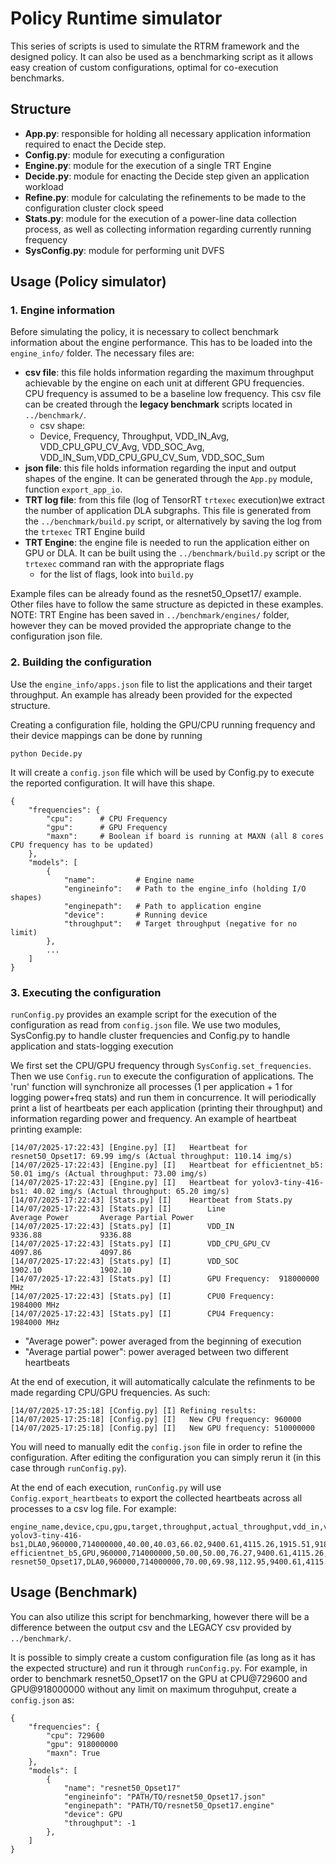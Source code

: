 # Policy Runtime simulator

This series of scripts is used to simulate the RTRM framework and the designed policy. It can also be used as a benchmarking script as it allows easy creation of custom configurations, optimal for co-execution benchmarks.

## Structure

- **App.py**: responsible for holding all necessary application information required to enact the Decide step.
- **Config.py**: module for executing a configuration
- **Engine.py**: module for the execution of a single TRT Engine
- **Decide.py**: module for enacting the Decide step given an application workload
- **Refine.py**: module for calculating the refinements to be made to the configuration cluster clock speed
- **Stats.py**: module for the execution of a power-line data collection process, as well as collecting information regarding currently running frequency
- **SysConfig.py**: module for performing unit DVFS

## Usage (Policy simulator)

### 1. Engine information

Before simulating the policy, it is necessary to collect benchmark information about the engine performance. This has to be loaded into the `engine_info/` folder. The necessary files are:
- **csv file**: this file holds information regarding the maximum throughput achievable by the engine on each unit at different GPU frequencies. CPU frequency is assumed to be a baseline low frequency. This csv file can be created through the **legacy benchmark** scripts located in `../benchmark/`.
    - csv shape:
    - Device, Frequency, Throughput, VDD_IN_Avg, VDD_CPU_GPU_CV_Avg, VDD_SOC_Avg, VDD_IN_Sum,VDD_CPU_GPU_CV_Sum, VDD_SOC_Sum
- **json file**: this file holds information regarding the input and output shapes of the engine. It can be generated through the `App.py` module, function `export_app_io`.
- **TRT log file**: from this file (log of TensorRT `trtexec` execution)we extract the number of application DLA subgraphs. This file is generated from the `../benchmark/build.py` script, or alternatively by saving the log from the `trtexec` TRT Engine build
- **TRT Engine**: the engine file is needed to run the application either on GPU or DLA. It can be built using the `../benchmark/build.py` script or the `trtexec` command ran with the appropriate flags
    - for the list of flags, look into `build.py`

Example files can be already found as the resnet50_Opset17/ example. Other files have to follow the same structure as depicted in these examples.
NOTE: TRT Engine has been saved in `../benchmark/engines/` folder, however they can be moved provided the appropriate change to the configuration json file.

### 2. Building the configuration

Use the `engine_info/apps.json` file to list the applications and their target throughput. An example has already been provided for the expected structure.

Creating a configuration file, holding the GPU/CPU running frequency and their device mappings can be done by running
```
python Decide.py
```

It will create a `config.json` file which will be used by Config.py to execute the reported configuration. It will have this shape.

``` 
{
    "frequencies": {
        "cpu":      # CPU Frequency
        "gpu":      # GPU Frequency
        "maxn":     # Boolean if board is running at MAXN (all 8 cores CPU frequency has to be updated)
    },
    "models": [
        {   
            "name":         # Engine name
            "engineinfo":   # Path to the engine_info (holding I/O shapes)
            "enginepath":   # Path to application engine
            "device":       # Running device
            "throughput":   # Target throughput (negative for no limit)
        },
        ...
    ]
}
```

### 3. Executing the configuration

`runConfig.py` provides an example script for the execution of the configuration as read from `config.json` file.
We use two modules, SysConfig.py to handle cluster frequencies and Config.py to handle application and stats-logging execution

We first set the CPU/GPU frequency through `SysConfig.set_frequencies`. Then we use `Config.run` to execute the configuration of applications. The 'run' function will synchronize all processes (1 per application + 1 for logging power+freq stats) and run them in concurrence. It will periodically print a list of heartbeats per each application (printing their throughput) and information regarding power and frequency. An example of heartbeat printing example:

```
[14/07/2025-17:22:43] [Engine.py] [I] 	Heartbeat for resnet50_Opset17: 69.99 img/s (Actual throughput: 110.14 img/s)
[14/07/2025-17:22:43] [Engine.py] [I] 	Heartbeat for efficientnet_b5: 50.01 img/s (Actual throughput: 73.00 img/s)
[14/07/2025-17:22:43] [Engine.py] [I] 	Heartbeat for yolov3-tiny-416-bs1: 40.02 img/s (Actual throughput: 65.20 img/s)
[14/07/2025-17:22:43] [Stats.py] [I] 	Heartbeat from Stats.py
[14/07/2025-17:22:43] [Stats.py] [I] 		Line                Average Power       Average Partial Power
[14/07/2025-17:22:43] [Stats.py] [I] 		VDD_IN              9336.88             9336.88             
[14/07/2025-17:22:43] [Stats.py] [I] 		VDD_CPU_GPU_CV      4097.86             4097.86             
[14/07/2025-17:22:43] [Stats.py] [I] 		VDD_SOC             1902.10             1902.10             
[14/07/2025-17:22:43] [Stats.py] [I] 		GPU Frequency: 	918000000 MHz
[14/07/2025-17:22:43] [Stats.py] [I] 		CPU0 Frequency: 	1984000 MHz
[14/07/2025-17:22:43] [Stats.py] [I] 		CPU4 Frequency: 	1984000 MHz
```

- "Average power": power averaged from the beginning of execution
- "Average partial power": power averaged between two different heartbeats

At the end of execution, it will automatically calculate the refinments to be made regarding CPU/GPU frequencies. As such:

```
[14/07/2025-17:25:18] [Config.py] [I] Refining results:
[14/07/2025-17:25:18] [Config.py] [I]	New CPU frequency: 960000
[14/07/2025-17:25:18] [Config.py] [I]	New GPU frequency: 510000000
```

You will need to manually edit the `config.json` file in order to refine the configuration. After editing the configuration you can simply rerun it (in this case through `runConfig.py`).

At the end of each execution, `runConfig.py` will use `Config.export_heartbeats` to export the collected heartbeats across all processes to a csv log file. For example:

```
engine_name,device,cpu,gpu,target,throughput,actual_throughput,vdd_in,vdd_cpu_gpu_cv,vdd_soc,run_gpu_freq,run_cpu0_freq,run_cpu4_freq
yolov3-tiny-416-bs1,DLA0,960000,714000000,40.00,40.03,66.02,9400.61,4115.26,1915.51,918000000.00,1984000.00,1984000.00
efficientnet_b5,GPU,960000,714000000,50.00,50.00,76.27,9400.61,4115.26,1915.51,918000000.00,1984000.00,1984000.00
resnet50_Opset17,DLA0,960000,714000000,70.00,69.98,112.95,9400.61,4115.26,1915.51,918000000.00,1984000.00,1984000.00
```

## Usage (Benchmark)

You can also utilize this script for benchmarking, however there will be a difference between the output csv and the LEGACY csv provided by `../benchmark/`.

It is possible to simply create a custom configuration file (as long as it has the expected structure) and run it through `runConfig.py`. For example, in order to benchmark resnet50_Opset17 on the GPU at CPU@729600 and GPU@918000000 without any limit on maximum throguhput, create a `config.json` as:

``` 
{
    "frequencies": {
        "cpu": 729600     
        "gpu": 918000000      
        "maxn": True     
    },
    "models": [
        {   
            "name": "resnet50_Opset17"   
            "engineinfo": "PATH/TO/resnet50_Opset17.json"
            "enginepath": "PATH/TO/resnet50_Opset17.engine"
            "device": GPU
            "throughput": -1
        },
    ]
}
```